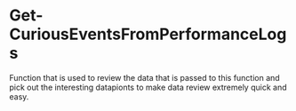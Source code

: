 # Get-CuriousEventsFromPerformanceLogs
Function that is used to review the data that is passed to this function and pick out the interesting datapionts to make data review extremely quick and easy.